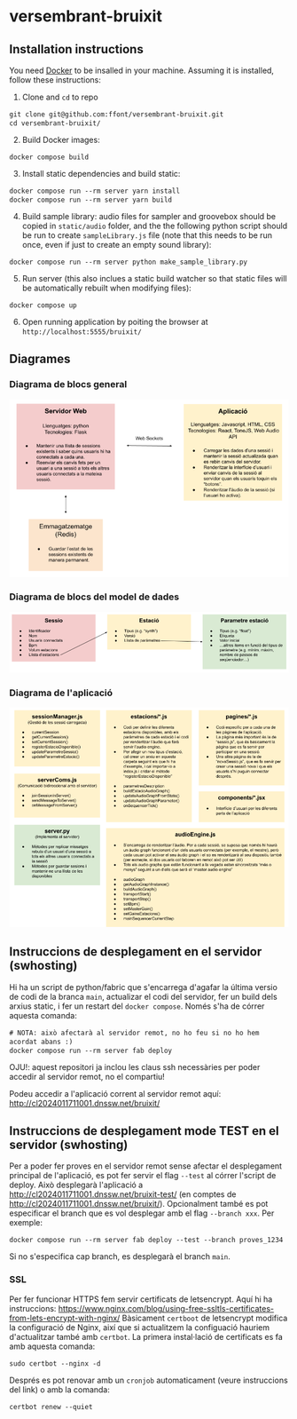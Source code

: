 # versembrant-bruixit

## Installation instructions

You need [Docker](https://www.docker.com/products/docker-desktop/) to be insalled in your machine. Assuming it is installed, follow these instructions:

1. Clone and `cd` to repo

```
git clone git@github.com:ffont/versembrant-bruixit.git
cd versembrant-bruixit/
```

2. Build Docker images:

```
docker compose build
```

3. Install static dependencies and build static:

```
docker compose run --rm server yarn install
docker compose run --rm server yarn build
```

4. Build sample library: audio files for sampler and groovebox should be copied in `static/audio` folder, and the the following python script should be run to create `sampleLibrary.js` file (note that this needs to be run once, even if just to create an empty sound library):

```
docker compose run --rm server python make_sample_library.py
```

5. Run server (this also inclues a static build watcher so that static files will be automatically rebuilt when modifying files):

```
docker compose up
```

6. Open running application by poiting the browser at `http://localhost:5555/bruixit/`

## Diagrames

### Diagrama de blocs general

![alt text](_docs/Diagrama_de_blocs_general.png)

### Diagrama de blocs del model de dades

![alt text](_docs/Diagrama_de_blocs_model.png)

### Diagrama de l'aplicació

![alt text](_docs/Diagrama_aplicacio.png)

## Instruccions de desplegament en el servidor (swhosting)

Hi ha un script de python/fabric que s'encarrega d'agafar la última versio de codi de la branca `main`, actualizar el codi del servidor, fer un build dels arxius static, i fer un restart del `docker compose`. Només s'ha de córrer aquesta comanda:

```
# NOTA: això afectarà al servidor remot, no ho feu si no ho hem acordat abans :)
docker compose run --rm server fab deploy
```

OJU!: aquest repositori ja inclou les claus ssh necessàries per poder accedir al servidor remot, no el compartiu!

Podeu accedir a l'aplicació corrent al servidor remot aquí: http://cl2024011711001.dnssw.net/bruixit/

## Instruccions de desplegament mode TEST en el servidor (swhosting)

Per a poder fer proves en el servidor remot sense afectar el desplegament principal de l'aplicació, es pot fer servir el flag `--test` al córrer l'script de deploy. Això desplegarà l'aplicació a http://cl2024011711001.dnssw.net/bruixit-test/ (en comptes de http://cl2024011711001.dnssw.net/bruixit/). Opcionalment també es pot especificar el branch que es vol desplegar amb el flag `--branch xxx`. Per exemple:

```
docker compose run --rm server fab deploy --test --branch proves_1234
```

Si no s'especifica cap branch, es desplegarà el branch `main`.

### SSL

Per fer funcionar HTTPS fem servir certificats de letsencrypt. Aquí hi ha instruccions: https://www.nginx.com/blog/using-free-ssltls-certificates-from-lets-encrypt-with-nginx/
Bàsicament `certboot` de letsencrypt modifica la configuració de Nginx, així que si actualitzem la configuació hauriem d'actualitzar també amb `certbot`. La primera instal·lació de certificats es fa amb aquesta comanda:

```
sudo certbot --nginx -d
```

Després es pot renovar amb un `cronjob` automaticament (veure instruccions del link) o amb la comanda:

```
certbot renew --quiet
```
